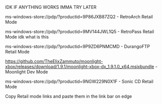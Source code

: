 IDK IF ANYTHING WORKS IMMA TRY LATER

ms-windows-store://pdp/?productid=9P86JXB87ZQ2 - RetroArch Retail Mode

ms-windows-store://pdp/?productid=9MV144JWL1Q5 - RetroPass Retail Mode idk what is this

ms-windows-store://pdp/?productid=9P9ZD6PNMCMD - DurangoFTP Retail Mode

https://github.com/TheElixZammuto/moonlight-xbox/releases/download/1.9.1/moonlight-xbox-dx_1.9.1.0_x64.msixbundle - Moonlight Dev Mode

ms-windows-store://pdp/?productid=9NGW229N0X1F - Sonic CD Retail Mode

Copy Retail mode links and paste them in the link bar on edge
